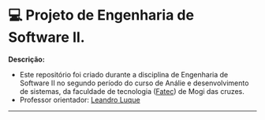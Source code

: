 # 💻 Projeto de Engenharia de Software II. 

**Descrição:**
* Este repositório foi criado durante a disciplina de Engenharia de Software II no segundo período do curso de Análie e desenvolvimento de sistemas, da faculdade de tecnologia ([Fatec](https://www.fatecmogidascruzes.com.br)) de Mogi das cruzes. 
* Professor orientador: [Leandro Luque](https://github.com/leluque) 
-----------
